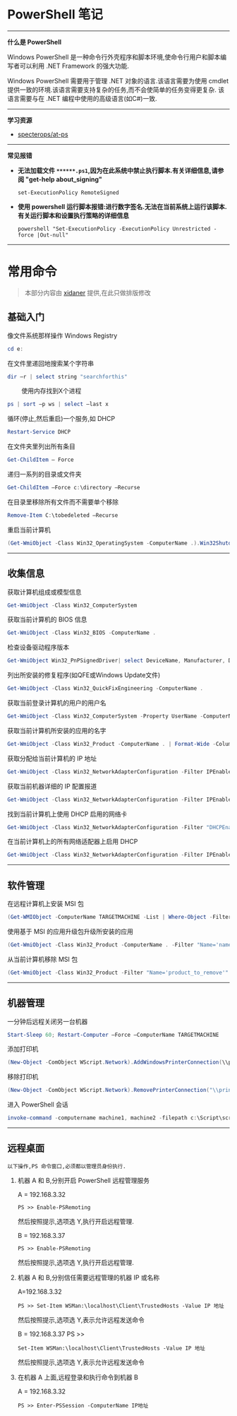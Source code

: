 # PowerShell 笔记

---

**什么是 PowerShell**

Windows PowerShell 是一种命令行外壳程序和脚本环境,使命令行用户和脚本编写者可以利用 .NET Framework 的强大功能.

Windows PowerShell 需要用于管理 .NET 对象的语言.该语言需要为使用 cmdlet 提供一致的环境.该语言需要支持复杂的任务,而不会使简单的任务变得更复杂. 该语言需要与在 .NET 编程中使用的高级语言(如C#)一致.

---

**学习资源**
- [specterops/at-ps](https://github.com/specterops/at-ps)

---

**常见报错**
- **无法加载文件 `******.ps1`,因为在此系统中禁止执行脚本.有关详细信息,请参阅 "get-help about_signing"**

    `set-ExecutionPolicy RemoteSigned`

- **使用 powershell 运行脚本报错:进行数字签名.无法在当前系统上运行该脚本.有关运行脚本和设置执行策略的详细信息**

    `powershell "Set-ExecutionPolicy -ExecutionPolicy Unrestricted -force |Out-null"`

---

# 常用命令

> 本部分内容由 [xidaner](https://github.com/xidaner) 提供,在此只做排版修改

## 基础入门

像文件系统那样操作 Windows Registry
```powershell
cd e:
```

在文件里递回地搜索某个字符串
```powershell
dir –r | select string "searchforthis"
```
　　
使用内存找到X个进程
```powershell
ps | sort –p ws | select –last x
```

循环(停止,然后重启)一个服务,如 DHCP
```powershell
Restart-Service DHCP
```

在文件夹里列出所有条目
```powershell
Get-ChildItem – Force
```

递归一系列的目录或文件夹
```powershell
Get-ChildItem –Force c:\directory –Recurse
```

在目录里移除所有文件而不需要单个移除
```powershell
Remove-Item C:\tobedeleted –Recurse
```

重启当前计算机
```powershell
(Get-WmiObject -Class Win32_OperatingSystem -ComputerName .).Win32Shutdown(2)
```

---

## 收集信息

获取计算机组成或模型信息
```powershell
Get-WmiObject -Class Win32_ComputerSystem
```

获取当前计算机的 BIOS 信息
```powershell
Get-WmiObject -Class Win32_BIOS -ComputerName .
```

检查设备驱动程序版本
```powershell
Get-WmiObject Win32_PnPSignedDriver| select DeviceName, Manufacturer, DriverVersion
```

列出所安装的修复程序(如QFE或Windows Update文件)
```powershell
Get-WmiObject -Class Win32_QuickFixEngineering -ComputerName .
```

获取当前登录计算机的用户的用户名
```powershell
Get-WmiObject -Class Win32_ComputerSystem -Property UserName -ComputerName .
```

获取当前计算机所安装的应用的名字
```powershell
Get-WmiObject -Class Win32_Product -ComputerName . | Format-Wide -Column 1
```

获取分配给当前计算机的 IP 地址
```powershell
Get-WmiObject -Class Win32_NetworkAdapterConfiguration -Filter IPEnabled=TRUE -ComputerName . | Format-Table -Property IPAddress
```

获取当前机器详细的 IP 配置报道
```powershell
Get-WmiObject -Class Win32_NetworkAdapterConfiguration -Filter IPEnabled=TRUE -ComputerName . | Select-Object -Property [a-z]* -ExcludeProperty IPX*,WINS*
```

找到当前计算机上使用 DHCP 启用的网络卡
```powershell
Get-WmiObject -Class Win32_NetworkAdapterConfiguration -Filter "DHCPEnabled=true" -ComputerName .
```

在当前计算机上的所有网络适配器上启用 DHCP
```powershell
Get-WmiObject -Class Win32_NetworkAdapterConfiguration -Filter IPEnabled=true -ComputerName . | ForEach-Object -Process {$_.EnableDHCP()}
```

---

## 软件管理

在远程计算机上安装 MSI 包
```powershell
(Get-WMIObject -ComputerName TARGETMACHINE -List | Where-Object -FilterScript {$_.Name -eq "Win32_Product"}).Install(\\MACHINEWHEREMSIRESIDES\path\package.msi)
```

使用基于 MSI 的应用升级包升级所安装的应用
```powershell
(Get-WmiObject -Class Win32_Product -ComputerName . -Filter "Name='name_of_app_to_be_upgraded'").Upgrade(\\MACHINEWHEREMSIRESIDES\path\upgrade_package.msi)
```

从当前计算机移除 MSI 包
```powershell
(Get-WmiObject -Class Win32_Product -Filter "Name='product_to_remove'" -ComputerName . ).Uninstall()
```

---

## 机器管理

一分钟后远程关闭另一台机器
```powershell
Start-Sleep 60; Restart-Computer –Force –ComputerName TARGETMACHINE
```

添加打印机
```powershell
(New-Object -ComObject WScript.Network).AddWindowsPrinterConnection(\\printerserver\hplaser3)
```

移除打印机
```powershell
(New-Object -ComObject WScript.Network).RemovePrinterConnection("\\printerserver\hplaser3 ")
```

进入 PowerShell 会话
```powershell
invoke-command -computername machine1, machine2 -filepath c:\Script\script.ps1
```

---

## 远程桌面

`以下操作,PS 命令窗口,必须都以管理员身份执行.`

1. 机器 A 和 B,分别开启 PowerShell 远程管理服务

    A = 192.168.3.32
    ```
    PS >> Enable-PSRemoting
    ```
    然后按照提示,选项选 Y,执行开启远程管理.

    B = 192.168.3.37
    ```
    PS >> Enable-PSRemoting
    ```
    然后按照提示,选项选 Y,执行开启远程管理.

2. 机器 A 和 B,分别信任需要远程管理的机器 IP 或名称

    A=192.168.3.32
    ```
    PS >> Set-Item WSMan:\localhost\Client\TrustedHosts -Value IP 地址
    ```
    然后按照提示,选项选 Y,表示允许远程发送命令

    B = 192.168.3.37
    PS >>
    ```
    Set-Item WSMan:\localhost\Client\TrustedHosts -Value IP 地址
    ```
    然后按照提示,选项选 Y,表示允许远程发送命令

3. 在机器 A 上面,远程登录和执行命令到机器 B

    A = 192.168.3.32
    ```
    PS >> Enter-PSSession -ComputerName IP地址
    ```
